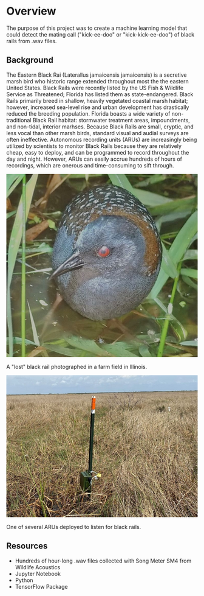 # Overview
The purpose of this project was to create a machine learning model that could detect the mating call ("kick-ee-doo" or "kick-kick-ee-doo") of black rails from .wav files. 

## Background
The Eastern Black Rai (Laterallus jamaicensis jamaicensis) is a secretive marsh bird who historic range extended throughout most the the eastern United States. Black Rails were recently listed by the US Fish & Wildlife Service as Threatened; Florida has listed them as state-endangered. Black Rails primarily breed in shallow, heavily vegetated coastal marsh habitat; however, increased sea-level rise and urban development has drastically reduced the breeding population. Florida boasts a wide variety of non-traditional Black Rail habitat: stormwater treatment areas, impoundments, and non-tidal, interior marhses. Because Black Rails are small, cryptic, and less vocal than other marsh birds, standard visual and audial surveys are often ineffective. Autonomous recording units (ARUs) are increasingly being utilized by scientists to monitor Black Rails because they are relatively cheap, easy to deploy, and can be programmed to record throughout the day and night. However, ARUs can easily accrue hundreds of hours of recordings, which are onerous and time-consuming to sift through.

![Eastern Black Rail](https://github.com/TheCoffeeHours/Black-Rail-Audio-/blob/main/Black_Rail_Photo.JPG)

A "lost" black rail photographed in a farm field in Illinois.

![Audio Recorder](https://github.com/TheCoffeeHours/Black-Rail-Audio-/blob/main/IMG_0207.jpg)

One of several ARUs deployed to listen for black rails. 

## Resources
* Hundreds of hour-long .wav files collected with Song Meter SM4 from Wildlife Acoustics
* Jupyter Notebook
* Python
* TensorFlow Package
